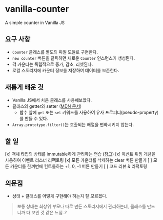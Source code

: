 # vanilla-counter

A simple counter in Vanilla JS

## 요구 사항

- `Counter` 클래스를 별도의 파일 모듈로 구현한다.
- `new counter` 버튼을 클릭하면 새로운 `Counter` 인스턴스가 생성된다.
- 각 카운터는 독립적으로 증가, 감소, 리셋된다.
- 로컬 스토리지에 카운터 정보를 저장하여 데이터를 보존한다.

## 새롭게 배운 것

- Vanilla JS에서 처음 클래스를 사용해보았다.
- 클래스의 getter와 setter ([MDN 문서](https://developer.mozilla.org/ko/docs/Web/JavaScript/Reference/Functions/get))
  - 함수 앞에 `get` 또는 `set` 키워드를 사용하여 유사 프로퍼티(pseudo-property)를 만들 수 있다.
- `Array.prototype.filter()`는 호출되는 배열을 변화시키지 않는다.

## 할 일

[x] 객체 타입의 상태를 immutable하게 관리하는 연습 ([참고](https://sustainable-dev.tistory.com/156))
[x] 이벤트 위임 개념을 사용하여 이벤트 리스너 리팩토링
[x] 모든 카운터를 삭제하는 clear 버튼 만들기
[ ] 모든 카운터를 한꺼번에 컨트롤하는 +1, 0, -1 버튼 만들기
[ ] 코드 리뷰 & 리팩토링

## 의문점

- 상태 + 클래스를 어떻게 구현해야 하는지 잘 모르겠다.

> 보통 상태는 최상위 부모나 따로 만든 스토리지에서 관리하는데, 클래스를 만드니까 다 꼬인 것 같은 느낌..?
